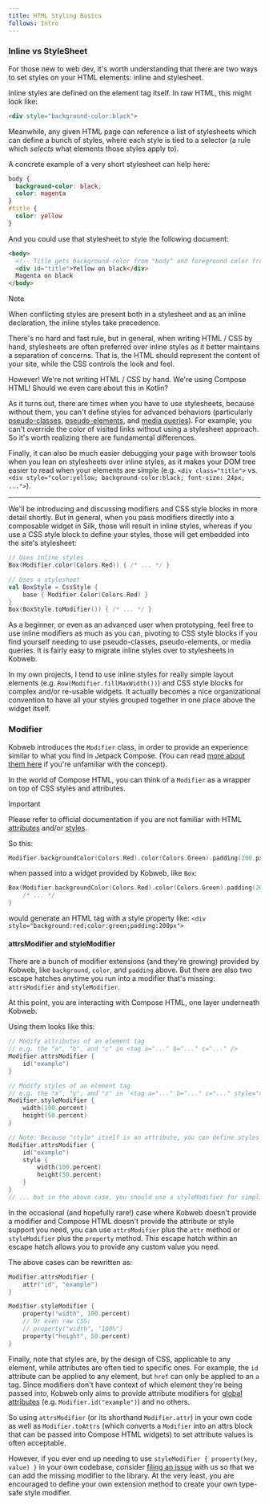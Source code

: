```yaml
---
title: HTML Styling Basics
follows: Intro
---
```


### Inline vs StyleSheet

For those new to web dev, it's worth understanding that there are two ways to set styles on your HTML elements: inline
and stylesheet.

Inline styles are defined on the element tag itself. In raw HTML, this might look like:

```html
<div style="background-color:black">
```

Meanwhile, any given HTML page can reference a list of stylesheets which can define a bunch of styles, where each style
is tied to a selector (a rule which _selects_ what elements those styles apply to).

A concrete example of a very short stylesheet can help here:

```css
body {
  background-color: black;
  color: magenta
}
#title {
  color: yellow
}
```

And you could use that stylesheet to style the following document:

```html
<body>
  <!-- Title gets background-color from "body" and foreground color from "#title" -->
  <div id="title">Yellow on black</div>
  Magenta on black
</body>
```

> [!NOTE]
> When conflicting styles are present both in a stylesheet and as an inline declaration, the inline styles take
> precedence.

There's no hard and fast rule, but in general, when writing HTML / CSS by hand, stylesheets are often preferred over
inline styles as it better maintains a separation of concerns. That is, the HTML should represent the content of your
site, while the CSS controls the look and feel.

However! We're not writing HTML / CSS by hand. We're using Compose HTML! Should we even care about this in Kotlin?

As it turns out, there are times when you have to use stylesheets, because without them, you can't define styles for
advanced behaviors (particularly
[pseudo-classes](https://developer.mozilla.org/en-US/docs/Web/CSS/Pseudo-classes), [pseudo-elements](https://developer.mozilla.org/en-US/docs/Web/CSS/Pseudo-elements),
and [media queries](https://developer.mozilla.org/en-US/docs/Web/CSS/Media_Queries/Using_media_queries)). For example,
you can't override the color of visited links without using a stylesheet approach. So it's worth realizing there are
fundamental differences.

Finally, it can also be much easier debugging your page with browser tools when you lean on stylesheets over inline styles, as it
makes your DOM tree easier to read when your elements are simple (e.g. `<div class="title">`
vs. `<div style="color:yellow; background-color:black; font-size: 24px; ...">`).

---

We'll be introducing and discussing modifiers and CSS style blocks in more detail shortly. But in general, when you pass
modifiers directly into a composable widget in Silk, those will result in inline styles, whereas if you use a CSS
style block to define your styles, those will get embedded into the site's stylesheet:

```kotlin
// Uses inline styles
Box(Modifier.color(Colors.Red)) { /* ... */ }

// Uses a stylesheet
val BoxStyle = CssStyle {
    base { Modifier.Color(Colors.Red) }
}
Box(BoxStyle.toModifier()) { /* ... */ }
```

As a beginner, or even as an advanced user when prototyping, feel free to use inline modifiers as much as you can,
pivoting to CSS style blocks if you find yourself needing to use pseudo-classes, pseudo-elements, or media queries. It
is fairly easy to migrate inline styles over to stylesheets in Kobweb.

In my own projects, I tend to use inline styles for really simple layout elements (e.g. `Row(Modifier.fillMaxWidth())`)
and CSS style blocks for complex and/or re-usable widgets. It actually becomes a nice organizational convention to have
all your styles grouped together in one place above the widget itself.

### Modifier

Kobweb introduces the `Modifier` class, in order to provide an experience similar to what you find in Jetpack Compose.
(You can read [more about them here](https://developer.android.com/jetpack/compose/modifiers) if you're unfamiliar with
the concept).

In the world of Compose HTML, you can think of a `Modifier` as a wrapper on top of CSS styles and attributes.

> [!IMPORTANT]
> Please refer to official documentation if you are not familiar with
> HTML [attributes](https://developer.mozilla.org/en-US/docs/Web/HTML/Attributes)
> and/or [styles](https://developer.mozilla.org/en-US/docs/Web/HTML/Element/style).

So this:

```kotlin
Modifier.backgroundColor(Colors.Red).color(Colors.Green).padding(200.px)
```

when passed into a widget provided by Kobweb, like `Box`:

```kotlin
Box(Modifier.backgroundColor(Colors.Red).color(Colors.Green).padding(200.px)) {
    /* ... */
}
```

would generate an HTML tag with a style property like: `<div style="background:red;color:green;padding:200px">`

#### attrsModifier and styleModifier

There are a bunch of modifier extensions (and they're growing) provided by Kobweb, like `background`, `color`, and
`padding` above. But there are also two escape hatches anytime you run into a modifier that's missing:
`attrsModifier` and `styleModifier`.

At this point, you are interacting with Compose HTML, one layer underneath Kobweb.

Using them looks like this:

```kotlin
// Modify attributes of an element tag
// e.g. the "a", "b", and "c" in <tag a="..." b="..." c="..." />
Modifier.attrsModifier {
    id("example")
}

// Modify styles of an element tag
// e.g. the "x", "y", and "z" in `<tag a="..." b="..." c="..." style="x:...;y:...;z:..." />
Modifier.styleModifier {
    width(100.percent)
    height(50.percent)
}

// Note: Because "style" itself is an attribute, you can define styles in an attrsModifier:
Modifier.attrsModifier {
    id("example")
    style {
        width(100.percent)
        height(50.percent)
    }
}
// ... but in the above case, you should use a styleModifier for simplicity
```

In the occasional (and hopefully rare!) case where Kobweb doesn't provide a modifier and Compose HTML doesn't provide
the attribute or style support you need, you can use `attrsModifier` plus the `attr` method or `styleModifier` plus the
`property` method. This escape hatch within an escape hatch allows you to provide any custom value you need.

The above cases can be rewritten as:

```kotlin
Modifier.attrsModifier {
    attr("id", "example")
}

Modifier.styleModifier {
    property("width", 100.percent)
    // Or even raw CSS:
    // property("width", "100%")
    property("height", 50.percent)
}
```

Finally, note that styles are, by the design of CSS, applicable to any element, while attributes are often tied to
specific ones. For example, the `id` attribute can be applied to any element, but `href` can only be applied to an `a`
tag. Since modifiers don't have context of which element they're being passed into, Kobweb only aims to provide
attribute modifiers for [global attributes](https://developer.mozilla.org/en-US/docs/Web/HTML/Global_attributes)
(e.g. `Modifier.id("example")`) and no others.

So using `attrsModifier` (or its shorthand `Modifier.attr`) in your own code as well as `Modifier.toAttrs` (which
converts a `Modifier` into an attrs block that can be passed into Compose HTML widgets) to set attribute values is
often acceptable.

However, if you ever end up needing to use `styleModifier { property(key, value) }` in your own codebase, consider
[filing an issue](https://github.com/varabyte/kobweb/issues/new?assignees=&labels=enhancement&projects=&template=feature_request.md&title=)
with us so that we can add the missing modifier to the library. At the very least, you are encouraged to define your own
extension method to create your own type-safe style modifier.
